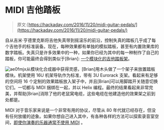 # MIDI 吉他踏板

> 原文:[https://hackaday.com/2016/11/20/midi-guitar-pedals/](https://hackaday.com/2016/11/20/midi-guitar-pedals/)

自从吉米·亨德里克斯将吉他失真带到摇滚乐的前沿，控制失真的踏板几乎成了每个吉他手的标准装备。现在，每种效果都有单独的模拟踏板，甚至有内置效果库的数字踏板。失真只是许多效果中的一种，如果你已经为其中的每一种制作了自己的踏板，你可能最终会得到类似于[Brian]: [一个模块化的吉他踏板架](http://m.imgur.com/a/7Qdp2)。

![ae0fmjx](../Images/a913d54bcfe3d56ba39936787e50218b.png)从模块化合成器中获得灵感，[Brian]用木头做了一个架子来放置踏板模块。机架使用 16U 机架导轨作为标准，带有 3U Eurorack 支架。看起来有足够的空间将 16 个定制的效果踏板放入架子中，并且[Brian]可以用脚踏开关随意切换它们。一切都与 MIDI 捆绑在一起，并以 Helix 编程。最终的结果看起来非常完美，并帮助[Brian]消除了他的老鼠窝电缆，这些电缆在他建造他的效果架之前到处都是。

MIDI 对于音乐家来说是一个非常有用的协议，尽管从 80 年代就已经存在，但没有任何放缓的迹象。如果你想自己进入其中，有各种各样的方法可以探索录音室空间，[即使你演奏的乐器通常不使用 MIDI](http://hackaday.com/2016/11/06/touchless-midi-the-secrets-in-the-mitten/) 。